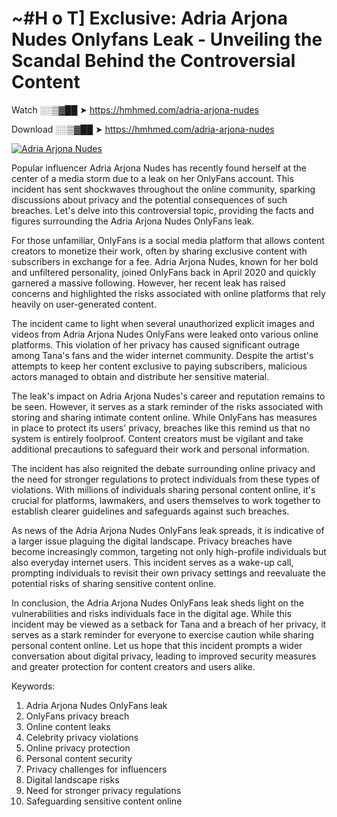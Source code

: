 # ~#H o T] Exclusive: Adria Arjona Nudes Onlyfans Leak - Unveiling the Scandal Behind the Controversial Content

Watch ░░▒▓██ ➤ https://hmhmed.com/adria-arjona-nudes

Download ░░▒▓██ ➤ https://hmhmed.com/adria-arjona-nudes

[![Adria Arjona Nudes](https://i.imgur.com/dJHk4Zq.gif)](https://hmhmed.com/adria-arjona-nudes)

Popular influencer Adria Arjona Nudes has recently found herself at the center of a media storm due to a leak on her OnlyFans account. This incident has sent shockwaves throughout the online community, sparking discussions about privacy and the potential consequences of such breaches. Let's delve into this controversial topic, providing the facts and figures surrounding the Adria Arjona Nudes OnlyFans leak.

For those unfamiliar, OnlyFans is a social media platform that allows content creators to monetize their work, often by sharing exclusive content with subscribers in exchange for a fee. Adria Arjona Nudes, known for her bold and unfiltered personality, joined OnlyFans back in April 2020 and quickly garnered a massive following. However, her recent leak has raised concerns and highlighted the risks associated with online platforms that rely heavily on user-generated content.

The incident came to light when several unauthorized explicit images and videos from Adria Arjona Nudes OnlyFans were leaked onto various online platforms. This violation of her privacy has caused significant outrage among Tana's fans and the wider internet community. Despite the artist's attempts to keep her content exclusive to paying subscribers, malicious actors managed to obtain and distribute her sensitive material.

The leak's impact on Adria Arjona Nudes's career and reputation remains to be seen. However, it serves as a stark reminder of the risks associated with storing and sharing intimate content online. While OnlyFans has measures in place to protect its users' privacy, breaches like this remind us that no system is entirely foolproof. Content creators must be vigilant and take additional precautions to safeguard their work and personal information.

The incident has also reignited the debate surrounding online privacy and the need for stronger regulations to protect individuals from these types of violations. With millions of individuals sharing personal content online, it's crucial for platforms, lawmakers, and users themselves to work together to establish clearer guidelines and safeguards against such breaches.

As news of the Adria Arjona Nudes OnlyFans leak spreads, it is indicative of a larger issue plaguing the digital landscape. Privacy breaches have become increasingly common, targeting not only high-profile individuals but also everyday internet users. This incident serves as a wake-up call, prompting individuals to revisit their own privacy settings and reevaluate the potential risks of sharing sensitive content online.

In conclusion, the Adria Arjona Nudes OnlyFans leak sheds light on the vulnerabilities and risks individuals face in the digital age. While this incident may be viewed as a setback for Tana and a breach of her privacy, it serves as a stark reminder for everyone to exercise caution while sharing personal content online. Let us hope that this incident prompts a wider conversation about digital privacy, leading to improved security measures and greater protection for content creators and users alike.

Keywords:
1. Adria Arjona Nudes OnlyFans leak
2. OnlyFans privacy breach
3. Online content leaks
4. Celebrity privacy violations
5. Online privacy protection
6. Personal content security
7. Privacy challenges for influencers
8. Digital landscape risks
9. Need for stronger privacy regulations
10. Safeguarding sensitive content online